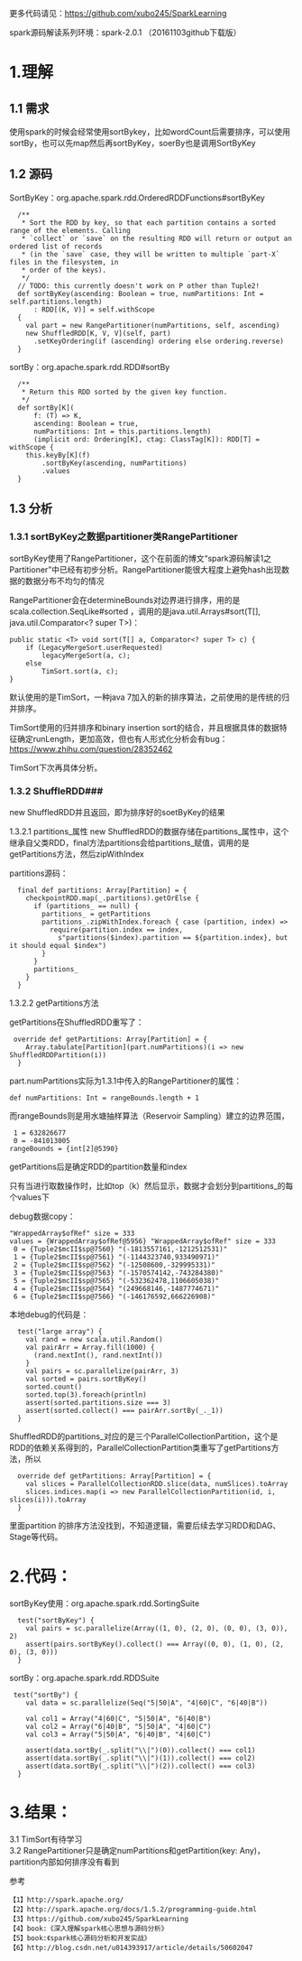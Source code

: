 
更多代码请见：https://github.com/xubo245/SparkLearning

spark源码解读系列环境：spark-2.0.1 （20161103github下载版）

# 1.理解 #

## 1.1 需求 ##
使用spark的时候会经常使用sortBykey，比如wordCount后需要排序，可以使用sortBy，也可以先map然后再sortByKey，soerBy也是调用SortByKey

## 1.2 源码  ##
SortByKey：org.apache.spark.rdd.OrderedRDDFunctions#sortByKey

	  /**
	   * Sort the RDD by key, so that each partition contains a sorted range of the elements. Calling
	   * `collect` or `save` on the resulting RDD will return or output an ordered list of records
	   * (in the `save` case, they will be written to multiple `part-X` files in the filesystem, in
	   * order of the keys).
	   */
	  // TODO: this currently doesn't work on P other than Tuple2!
	  def sortByKey(ascending: Boolean = true, numPartitions: Int = self.partitions.length)
	      : RDD[(K, V)] = self.withScope
	  {
	    val part = new RangePartitioner(numPartitions, self, ascending)
	    new ShuffledRDD[K, V, V](self, part)
	      .setKeyOrdering(if (ascending) ordering else ordering.reverse)
	  }

sortBy：org.apache.spark.rdd.RDD#sortBy

	  /**
	   * Return this RDD sorted by the given key function.
	   */
	  def sortBy[K](
	      f: (T) => K,
	      ascending: Boolean = true,
	      numPartitions: Int = this.partitions.length)
	      (implicit ord: Ordering[K], ctag: ClassTag[K]): RDD[T] = withScope {
	    this.keyBy[K](f)
	        .sortByKey(ascending, numPartitions)
	        .values
	  }

## 1.3 分析 ##
### 1.3.1 sortByKey之数据partitioner类RangePartitioner ###
sortByKey使用了RangePartitioner，这个在前面的博文“spark源码解读1之Partitioner”中已经有初步分析。RangePartitioner能很大程度上避免hash出现数据的数据分布不均匀的情况

RangePartitioner会在determineBounds对边界进行排序，用的是scala.collection.SeqLike#sorted  ，调用的是java.util.Arrays#sort(T[], java.util.Comparator<? super T>)：

    public static <T> void sort(T[] a, Comparator<? super T> c) {
        if (LegacyMergeSort.userRequested)
            legacyMergeSort(a, c);
        else
            TimSort.sort(a, c);
    }

默认使用的是TimSort，一种java 7加入的新的排序算法，之前使用的是传统的归并排序。

TimSort使用的归并排序和binary insertion sort的结合，并且根据具体的数据特征确定runLength，更加高效，但也有人形式化分析会有bug：https://www.zhihu.com/question/28352462

TimSort下次再具体分析。

### 1.3.2 ShuffleRDD###
 new ShuffledRDD并且返回，即为排序好的soetByKey的结果

1.3.2.1  partitions_属性
 new ShuffledRDD的数据存储在partitions_属性中，这个继承自父类RDD，final方法partitions会给partitions_赋值，调用的是getPartitions方法，然后zipWithIndex

partitions源码：

	  final def partitions: Array[Partition] = {
	    checkpointRDD.map(_.partitions).getOrElse {
	      if (partitions_ == null) {
	        partitions_ = getPartitions
	        partitions_.zipWithIndex.foreach { case (partition, index) =>
	          require(partition.index == index,
	            s"partitions($index).partition == ${partition.index}, but it should equal $index")
	        }
	      }
	      partitions_
	    }
	  }

1.3.2.2  getPartitions方法

getPartitions在ShuffledRDD重写了：

	 override def getPartitions: Array[Partition] = {
	    Array.tabulate[Partition](part.numPartitions)(i => new ShuffledRDDPartition(i))
	  }

part.numPartitions实际为1.3.1中传入的RangePartitioner的属性：

	def numPartitions: Int = rangeBounds.length + 1

而rangeBounds则是用水塘抽样算法（Reservoir Sampling）建立的边界范围，

	 1 = 632826677
	 0 = -841013005
	rangeBounds = {int[2]@5390} 

getPartitions后是确定RDD的partition数量和index

只有当进行取数操作时，比如top（k）然后显示，数据才会划分到partitions_的每个values下

debug数据copy：

	"WrappedArray$ofRef" size = 333
	values = {WrappedArray$ofRef@5956} "WrappedArray$ofRef" size = 333
	 0 = {Tuple2$mcII$sp@7560} "(-1813557161,-1212512531)"
	 1 = {Tuple2$mcII$sp@7561} "(-1144323740,933490971)"
	 2 = {Tuple2$mcII$sp@7562} "(-12508600,-329995331)"
	 3 = {Tuple2$mcII$sp@7563} "(-1570574142,-743284380)"
	 5 = {Tuple2$mcII$sp@7565} "(-532362478,1106605038)"
	 4 = {Tuple2$mcII$sp@7564} "(249668146,-1487774671)"
	 6 = {Tuple2$mcII$sp@7566} "(-146176592,666226908)"

本地debug的代码是：

	  test("large array") {
	    val rand = new scala.util.Random()
	    val pairArr = Array.fill(1000) {
	      (rand.nextInt(), rand.nextInt())
	    }
	    val pairs = sc.parallelize(pairArr, 3)
	    val sorted = pairs.sortByKey()
	    sorted.count()
	    sorted.top(3).foreach(println)
	    assert(sorted.partitions.size === 3)
	    assert(sorted.collect() === pairArr.sortBy(_._1))
	  }

ShuffledRDD的partitions_对应的是三个ParallelCollectionPartition，这个是RDD的依赖关系得到的，ParallelCollectionPartition类重写了getPartitions方法，所以

	  override def getPartitions: Array[Partition] = {
	    val slices = ParallelCollectionRDD.slice(data, numSlices).toArray
	    slices.indices.map(i => new ParallelCollectionPartition(id, i, slices(i))).toArray
	  }

里面partition 的排序方法没找到，不知道逻辑，需要后续去学习RDD和DAG、Stage等代码。

# 2.代码： #

sortByKey使用：org.apache.spark.rdd.SortingSuite

	  test("sortByKey") {
	    val pairs = sc.parallelize(Array((1, 0), (2, 0), (0, 0), (3, 0)), 2)
	    assert(pairs.sortByKey().collect() === Array((0, 0), (1, 0), (2, 0), (3, 0)))
	  }

sortBy：org.apache.spark.rdd.RDDSuite

	 test("sortBy") {
	    val data = sc.parallelize(Seq("5|50|A", "4|60|C", "6|40|B"))
	
	    val col1 = Array("4|60|C", "5|50|A", "6|40|B")
	    val col2 = Array("6|40|B", "5|50|A", "4|60|C")
	    val col3 = Array("5|50|A", "6|40|B", "4|60|C")
	
	    assert(data.sortBy(_.split("\\|")(0)).collect() === col1)
	    assert(data.sortBy(_.split("\\|")(1)).collect() === col2)
	    assert(data.sortBy(_.split("\\|")(2)).collect() === col3)
	  }


# 3.结果： #

3.1 TimSort有待学习   
3.2 RangePartitioner只是确定numPartitions和getPartition(key: Any)，partition内部如何排序没有看到

参考

	【1】http://spark.apache.org/
	【2】http://spark.apache.org/docs/1.5.2/programming-guide.html
	【3】https://github.com/xubo245/SparkLearning
	【4】book:《深入理解spark核心思想与源码分析》
    【5】book:《spark核心源码分析和开发实战》
	【6】http://blog.csdn.net/u014393917/article/details/50602047
